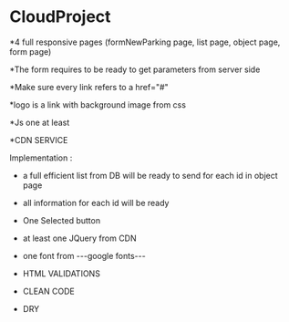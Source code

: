 # CloudProject
*4 full responsive pages (formNewParking page, list page, object page, form page)

*The form requires to be ready to get parameters from server side

*Make sure every link refers to a href="#"

*logo is a link with background image from css

*Js one at least

*CDN SERVICE

Implementation : 

* a full efficient list from DB will be ready to send for each id in object page

* all information for each id will be ready

* One Selected button

* at least one JQuery from CDN

* one font from ---google fonts---

* HTML VALIDATIONS

* CLEAN CODE

* DRY
